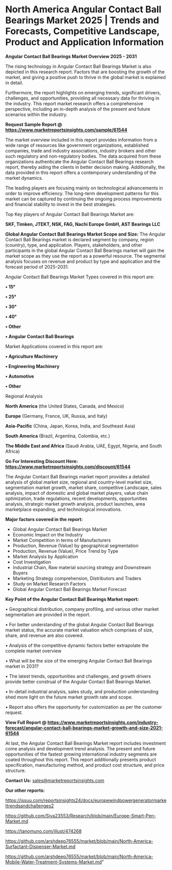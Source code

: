  # North America Angular Contact Ball Bearings Market 2025 | Trends and Forecasts, Competitive Landscape, Product and Application Information

<Strong> Angular Contact Ball Bearings Market Overview 2025 - 2031</strong>

The rising technology in Angular Contact Ball Bearings Market is also depicted in this research report. Factors that are boosting the growth of the market, and giving a positive push to thrive in the global market is explained in detail.

Furthermore, the report highlights on emerging trends, significant drivers, challenges, and opportunities, providing all necessary data for thriving in the industry. This report market research offers a comprehensive perspective, including an in-depth analysis of the present and future scenarios within the industry.

<strong>Request Sample Report @ <a href=https://www.marketreportsinsights.com/sample/61544>https://www.marketreportsinsights.com/sample/61544</a></strong>

The market overview included in this report provides information from a wide range of resources like government organizations, established companies, trade and industry associations, industry brokers and other such regulatory and non-regulatory bodies. The data acquired from these organizations authenticate the Angular Contact Ball Bearings research report, thereby aiding the clients in better decision making. Additionally, the data provided in this report offers a contemporary understanding of the market dynamics.

The leading players are focusing mainly on technological advancements in order to improve efficiency. The long-term development patterns for this market can be captured by continuing the ongoing process improvements and financial stability to invest in the best strategies.

Top Key players of Angular Contact Ball Bearings Market are:

<strong>SKF, Timken, JTEKT, NSK, FAG, Nachi Europe GmbH, AST Bearings LLC</strong>

<strong><b>Global Angular Contact Ball Bearings Market Scope and Size:</b></strong>
The Angular Contact Ball Bearings market is declared segment by company, region (country), type, and application. Players, stakeholders, and other participants in the global Angular Contact Ball Bearings market will gain the market scope as they use the report as a powerful resource. The segmental analysis focuses on revenue and product by type and application and the forecast period of 2025-2031.

Angular Contact Ball Bearings Market Types covered in this report are:

<strong>• 15°

• 25°

• 30°

• 40°

• Other

• Angular Contact Ball Bearings</strong>

Market Applications covered in this report are:

<strong>• Agriculture Machinery

• Engineering Machinery

• Automotive

• Other</strong> 

Regional Analysis

<strong>North America</strong> (the United States, Canada, and Mexico)

<strong>Europe</strong> (Germany, France, UK, Russia, and Italy)

<strong>Asia-Pacific</strong> (China, Japan, Korea, India, and Southeast Asia)

<strong>South America</strong> (Brazil, Argentina, Colombia, etc.)

<strong>The Middle East and Africa</strong> (Saudi Arabia, UAE, Egypt, Nigeria, and South Africa)

<strong>Go For Interesting Discount Here: <a href=https://www.marketreportsinsights.com/discount/61544>https://www.marketreportsinsights.com/discount/61544</a></strong>

The Angular Contact Ball Bearings market report provides a detailed analysis of global market size, regional and country-level market size, segmentation market growth, market share, competitive Landscape, sales analysis, impact of domestic and global market players, value chain optimization, trade regulations, recent developments, opportunities analysis, strategic market growth analysis, product launches, area marketplace expanding, and technological innovations.

<strong><b>Major factors covered in the report:</b></strong>
<ul>
  <li>Global Angular Contact Ball Bearings Market </li>
  <li>Economic Impact on the Industry</li>
  <li>Market Competition in terms of Manufacturers</li>
  <li>Production, Revenue (Value) by geographical segmentation</li>
  <li>Production, Revenue (Value), Price Trend by Type</li>
  <li>Market Analysis by Application</li>
  <li>Cost Investigation</li>
  <li>Industrial Chain, Raw material sourcing strategy and Downstream Buyers</li>
  <li>Marketing Strategy comprehension, Distributors and Traders</li>
  <li>Study on Market Research Factors</li>
  <li>Global Angular Contact Ball Bearings Market Forecast</li>
</ul>

<strong><b>Key Point of the Angular Contact Ball Bearings Market report:</b></strong>

• Geographical distribution, company profiling, and various other market segmentation are provided in the report.

• For better understanding of the global Angular Contact Ball Bearings market status, the accurate market valuation which comprises of size, share, and revenue are also covered.

• Analysis of the competitive dynamic factors better extrapolate the complete market overview

• What will be the size of the emerging Angular Contact Ball Bearings market in 2031?

• The latest trends, opportunities and challenges, and growth drivers provide better construal of the Angular Contact Ball Bearings Market.

• In-detail industrial analysis, sales study, and production understanding shed more light on the future market growth rate and scope.

• Report also offers the opportunity for customization as per the customer request.

<strong><b>View Full Report @ <a href=https://www.marketreportsinsights.com/industry-forecast/angular-contact-ball-bearings-market-growth-and-size-2021-61544>https://www.marketreportsinsights.com/industry-forecast/angular-contact-ball-bearings-market-growth-and-size-2021-61544</a></b></strong>


At last, the Angular Contact Ball Bearings Market report includes investment come analysis and development trend analysis. The present and future opportunities of the fastest growing international industry segments are coated throughout this report. This report additionally presents product specification, manufacturing method, and product cost structure, and price structure.

<strong>Contact Us:</strong>
sales@marketreportsinsights.com

<strong>Our other reports:</strong>

<a href=https://issuu.com/reportsinsights24/docs/europewindpowergeneratormarkettrendsandchallenges2>https://issuu.com/reportsinsights24/docs/europewindpowergeneratormarkettrendsandchallenges2</a>

<a href=https://github.com/Siya23553/Research/blob/main/Europe-Smart-Pen-Market.md>https://github.com/Siya23553/Research/blob/main/Europe-Smart-Pen-Market.md</a>

<a href=https://tanomuno.com/illust/474268>https://tanomuno.com/illust/474268</a>

<a href=https://github.com/arshdeep76555/market/blob/main/North-America-Surfactant-Dispenser-Market.md>https://github.com/arshdeep76555/market/blob/main/North-America-Surfactant-Dispenser-Market.md</a>

<a href=https://github.com/arshdeep76555/market/blob/main/North-America-Mobile-Water-Treatment-Systems-Market.md>https://github.com/arshdeep76555/market/blob/main/North-America-Mobile-Water-Treatment-Systems-Market.md</a>"
